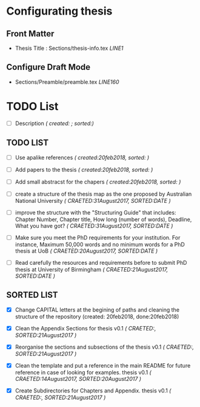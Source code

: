 # Configurating thesis

## Front Matter
* Thesis Title : Sections/thesis-info.tex _LINE1_

## Configure Draft Mode
* Sections/Preamble/preamble.tex _LINE160_


# TODO List

* [ ] Description _( created: ; sorted:)_



## TODO LIST

* [ ] Use apalike references  _( created:20feb2018, sorted: )_

* [ ] Add papers to the thesis  _( created:20feb2018, sorted: )_

* [ ] Add small abstracst for the chapers  _( created:20feb2018, sorted: )_


* [ ] create a structure of the thesis map as the one proposed by Australian
National University _( CRAETED:31August2017, SORTED:DATE )_

* [ ] improve the structure with the "Structuring Guide" that includes:
Chapter Number, Chapter title, How long (number of words),
Deadline, What you have got?  _( CRAETED:31August2017, SORTED:DATE )_

* [ ] Make sure you meet the PhD requirements for your institution.
For instance, Maximum 50,000 words and no minimum words for a PhD thesis at UoB
_( CRAETED:20August2017, SORTED:DATE )_


* [ ] Read carefully the resources and requirements before to submit PhD thesis
at University of Birmingham  _( CRAETED:21August2017, SORTED:DATE )_




## SORTED LIST

* [x] Change CAPITAL letters at the begining of paths and cleaning the structure
of the repository (created: 20feb2018, done:20feb2018)


* [x] Clean the Appendix Sections for  thesis v0.1
_( CRAETED:, SORTED:21August2017 )_

* [x] Reorganise the sections and subsections of the thesis v0.1
_( CRAETED:, SORTED:21August2017 )_

* [x] Clean the template and put a reference in the main README for
future reference in case of looking for examples.  thesis v0.1
_( CRAETED:14August2017, SORTED:20August2017 )_

* [x] Create Subdirectories for Chapters and Appendix.  thesis v0.1
_( CRAETED:, SORTED:21August2017 )_
